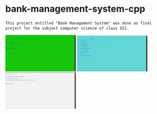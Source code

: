 # bank-management-system-cpp

```
This project entitled "Bank Management System" was done as final project for the subject computer science of class XII.
```

<img src='images/ss1.jpg' width='220em' />

<img src='images/ss2.jpg' width='220em' />

<img src='images/ss3.jpg' width='220em' />
